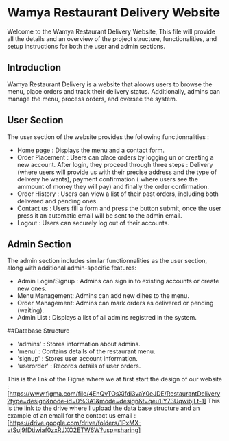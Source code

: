 
# Wamya Restaurant Delivery Website 

Welcome to the Wamya Restaurant Delivery Website, This file will provide all the details and an overview of the project structure, functionalities, and setup instructions for both the user and admin sections.

## Introduction 
Wamya Restaurant Delivery is a website that aloows users to browse the menu, place orders and track their delivery status. Additionally, admins can manage the menu, process orders, and oversee the system.

## User Section 
The user section of the website provides the following functionnalities : 
- Home page : Displays the menu and a contact form.
- Order Placement : Users can place orders by logging un or creating a new account. After login, they proceed through three steps : Delivery (where users will provide us with their precise address and the type of delivery he wants), payment confirmation ( where users see the ammount of money they will pay) and finally the order confirmation.
- Order History : Users can view a list of their past orders, including both delivered and pending ones.
- Contact us : Users fill a form and press the button submit, once the user press it an automatic email will be sent to the admin email.
- Logout : Users can securely log out of their accounts.

## Admin Section 
The admin section includes similar functionnalities as the user section, along with additional admin-specific features: 
- Admin Login/Signup : Admins can sign in to existing accounts or create new ones.
- Menu Management: Admins can add new dihes to the menu.
- Order Management: Admins can mark orders as delivered or pending (waiting).
- Admin List : Displays a list of all admins registred in the system.

##Database Structure 
- 'admins' : Stores information about admins.
- 'menu' : Contains details of the restaurant menu.
- 'signup' : Stores user account information.
- 'userorder' : Records details of user orders.

This is the link of the Figma where we at first start the design of our website : [https://www.figma.com/file/4EhQvTOsXifdi3vaY0eJDE/RestaurantDelivery?type=design&node-id=0%3A1&mode=design&t=qeu1lY73UqwibjLt-1]
This is the link to the drive where I upload the data base structure and an example of an email for the contact us email : [https://drive.google.com/drive/folders/1PxMX-vtSuj9fDtiwiaf0zxRJXO2ETW6W?usp=sharing]
